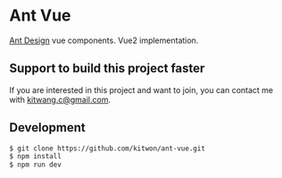 # Ant Vue
[Ant Design](https://ant.design/index-cn) vue components. Vue2 implementation.

## Support to build this project faster
If you are interested in this project and want to join, you can contact me with [kitwang.c@gmail.com](kitwang.c@gmail.com).

## Development
```bash
$ git clone https://github.com/kitwon/ant-vue.git
$ npm install
$ npm run dev
```
